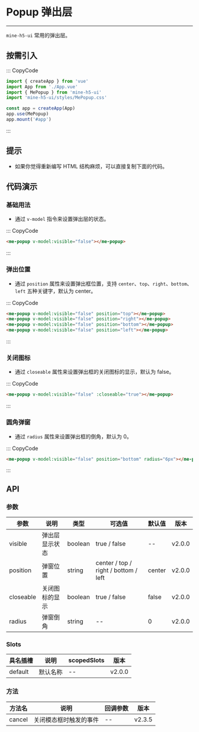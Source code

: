 # Popup 弹出层

---

`mine-h5-ui` 常用的弹出层。

## 按需引入

::: CopyCode

```js
import { createApp } from 'vue'
import App from './App.vue'
import { MePopup } from 'mine-h5-ui'
import 'mine-h5-ui/styles/MePopup.css'

const app = createApp(App)
app.use(MePopup)
app.mount('#app')
```

:::

## 提示

- 如果你觉得重新编写 HTML 结构麻烦，可以直接复制下面的代码。

## 代码演示

### 基础用法

- 通过 `v-model` 指令来设置弹出层的状态。

::: CopyCode

```html
<me-popup v-model:visible="false"></me-popup>
```

:::

### 弹出位置

- 通过 `position` 属性来设置弹出框位置，支持 `center`、`top`、`right`、`bottom`、`left` 五种关键字，默认为 center。

::: CopyCode

```html
<me-popup v-model:visible="false" position="top"></me-popup>
<me-popup v-model:visible="false" position="right"></me-popup>
<me-popup v-model:visible="false" position="bottom"></me-popup>
<me-popup v-model:visible="false" position="left"></me-popup>
```

:::

### 关闭图标

- 通过 `closeable` 属性来设置弹出框的关闭图标的显示，默认为 false。

::: CopyCode

```html
<me-popup v-model:visible="false" :closeable="true"></me-popup>
```

:::

### 圆角弹窗

- 通过 `radius` 属性来设置弹出框的倒角，默认为 0。

::: CopyCode

```html
<me-popup v-model:visible="false" position="bottom" radius="6px"></me-popup>
```

:::

## API

### 参数

| 参数      | 说明           | 类型    | 可选值                               | 默认值 | 版本   |
| --------- | -------------- | ------- | ------------------------------------ | ------ | ------ |
| visible   | 弹出层显示状态 | boolean | true / false                         | --     | v2.0.0 |
| position  | 弹窗位置       | string  | center / top / right / bottom / left | center | v2.0.0 |
| closeable | 关闭图标的显示 | boolean | true / false                         | false  | v2.0.0 |
| radius    | 弹窗倒角       | string  | --                                   | 0      | v2.0.0 |

### Slots

| 具名插槽 | 说明     | scopedSlots | 版本   |
| -------- | -------- | ----------- | ------ |
| default  | 默认名称 | --          | v2.0.0 |

### 方法

| 方法名 | 说明                   | 回调参数 | 版本   |
| ------ | ---------------------- | -------- | ------ |
| cancel | 关闭模态框时触发的事件 | --       | v2.3.5 |
